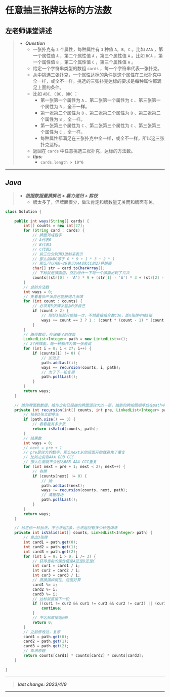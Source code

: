 # 任意抽三张牌达标的方法数

## 左老师课堂讲述

> - ***Question***
>   - 一张扑克有 `3` 个属性，每种属性有 `3` 种值 `A, B, C` 。比如 `AAA` ，第一个属性值 `A` ，第二个属性值 `A` ，第三个属性值 `A` 。比如 `BCA` ，第一个属性值 `B` ，第二个属性值 `C` ，第三个属性值 `A` 。
>   - 给定一个字符串类型的数组 `cards` ，每一个字符串代表一张扑克。
>   - 从中挑选三张扑克，一个属性达标的条件是这个属性在三张扑克中全一样，或全不一样。挑选的三张扑克达标的要求是每种属性都满足上面的条件。
>   - 比如 `ABC, CBC, BBC` ：
>     - 第一张第一个属性为 `A` 、第二张第一个属性为 `C` 、第三张第一个属性为 `B` ，全不一样。
>     - 第一张第二个属性为 `B` 、第二张第二个属性为 `B` 、第三张第二个属性为 `B` ，全一样。
>     - 第一张第三个属性为 `C` 、第二张第三个属性为 `C` 、第三张第三个属性为 `C` ，全一样。
>     - 每种属性都满足在三张扑克中全一样，或全不一样，所以这三张扑克达标。
>   - 返回在 `cards` 中任意挑选三张扑克，达标的方法数。
>   - ***tips:***
>     - `cards.length > 10^6`

---

## *Java*

> - ***根据数据量猜解法 + 暴力递归 + 剪枝***
>   - 牌太多了，但牌面很少，做法肯定和牌数量无关而和牌面有关。

```java
class Solution {
    
    public int ways(String[] cards) {
        int[] counts = new int[27];
        for (String card : cards) {
            // 牌面转成数字
            // A代表0
            // B代表1
            // C代表2
            // 前三位分别用3进制来表示
            // 那么如ABC等于 0 * 9 + 1 * 3 + 2 * 1
            // 那么可以用0~26表示AAA到CCC的27种牌面
            char[] str = card.toCharArray();
            // 下标就是牌面值，然后统计一下每一个牌面出现了几次
            counts[(str[0] - 'A') * 9 + (str[1] - 'A') * 3 + (str[2] - 'A') * 1]++;
        }
        // 总的方法数
        int ways = 0;
        // 先看看抽三张自己能获得几张牌
        for (int count : counts) {
            // 必须有3张牌才能抽3张自己
            if (count > 2) {
                // 刚好3张就只能抽一次，不然直接组合数C3n，即n张牌中抽3张
                ways += count == 3 ? 1 : (count * (count - 1) * (count - 2) / 6);
            }
        }
        // 路径数组，存储抽了的牌面
        LinkedList<Integer> path = new LinkedList<>();
        // 27种牌面，每一种都作为第一张去试
        for (int i = 0; i < 27; i++) {
            if (counts[i] != 0) {
                // 加进去
                path.addLast(i);
                ways += recursion(counts, i, path);
                // 为了下一轮复用
                path.pollLast();
            }
        }
        return ways;
    }
    
    // 给你牌面数数组，给你之前已经抽的牌面值较大的一张，抽到的牌按照顺序放在path中
    private int recursion(int[] counts, int pre, LinkedList<Integer> path) {
        // 抽到3张立即停止
        if (path.size() == 3) {
            // 看看能有多少张
            return isValid(counts, path);
        }
        // 结果数
        int ways = 0;
        // next = pre + 1
        // pre是较大的数字，那么next从他后面开始就避免了重复
        // 比如之前有AAA BBB CCC
        // 那么后面就不会因为BBB AAA CCC重复
        for (int next = pre + 1; next < 27; next++) {
            // 有牌
            if (counts[next] != 0) {
                // 抽
                path.addLast(next);
                ways += recursion(counts, next, path);
                // 清理现场
                path.pollLast();
            }
        }
        return ways;
    }
    
    // 给定你一种抽法，不合法返回0，合法返回有多少种选牌法
    private int isValid(int[] counts, LinkedList<Integer> path) {
        // 拿出3张牌
        int card1 = path.get(0);
        int card2 = path.get(1);
        int card3 = path.get(2);
        for (int i = 9; i > 0; i /= 3) {
            // 获得当前的属性值是A还是B还是C
            int cur1 = card1 / i;
            int cur2 = card2 / i;
            int cur3 = card3 / i;
            // 直接搞掉属性，后面好算
            card1 %= i;
            card2 %= i;
            card3 %= i;
            // 达标就直接下一轮
            if ((cur1 != cur2 && cur1 != cur3 && cur2 != cur3) || (cur1 == cur2 && cur1 == cur3)) {
                continue;
            }
            // 不达标直接返回0
            return 0;
        }
        // 之前修改过，复原
        card1 = path.get(0);
        card2 = path.get(1);
        card3 = path.get(2);
        // 乘法原理
        return counts[card1] * counts[card2] * counts[card3];
    }
    
}
```

---

> ***last change: 2023/4/9***

---
